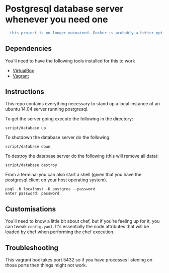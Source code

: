 # Postgresql database server whenever you need one

```diff
- this project is no longer mainained. Docker is probably a better option nowadays
```

## Dependencies

You'll need to have the following tools installed for this to work

* [VirtualBox](https://www.virtualbox.org/wiki/Downloads)
* [Vagrant](http://vagrantup.com/)

## Instructions

This repo contains everything necessary to stand up a local instance of an
ubuntu 14.04 server running postgresql.

To get the server going execute the following in the directory:

    script/database up

To shutdown the database server do the following:

    script/database down

To destroy the database server do the following (this will remove all data):

    script/database destroy

From a terminal you can also start a shell (given that you have the postgresql
client on your host operating system).

    psql -h localhost -U postgres --password
    enter password: password

## Customisations

You'll need to know a little bit about chef, but if you're feeling up for it,
you can tweak `config.yaml`. It's essentially the node attributes that will
be loaded by chef when performing the chef execution.

## Troubleshooting

This vagrant box takes port 5432 so if you have processes listening on those
ports then things might not work.


